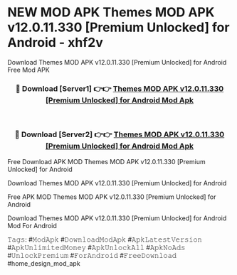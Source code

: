 # NEW MOD APK Themes MOD APK v12.0.11.330 [Premium Unlocked] for Android - xhf2v
Download Themes MOD APK v12.0.11.330 [Premium Unlocked] for Android Free Mod APK

<div align="center">
<h3>🔴 Download [Server1] 👉👉 <a href="https://apk-comot.site?title=Themes_MOD_APK_v12.0.11.330_[Premium_Unlocked]_for_Android">Themes MOD APK v12.0.11.330 [Premium Unlocked] for Android Mod Apk</a></h3><br>

<h3>🔴 Download [Server2] 👉👉 <a href="https://apk-comot.site?title=Themes_MOD_APK_v12.0.11.330_[Premium_Unlocked]_for_Android">Themes MOD APK v12.0.11.330 [Premium Unlocked] for Android Mod Apk</a></h3>
</div>


Free Download APK MOD Themes MOD APK v12.0.11.330 [Premium Unlocked] for Android

Download Themes MOD APK v12.0.11.330 [Premium Unlocked] for Android 

Free APK MOD Themes MOD APK v12.0.11.330 [Premium Unlocked] for Android 

Download Themes MOD APK v12.0.11.330 [Premium Unlocked] for Android Mod For Android

𝚃𝚊𝚐𝚜: #𝙼𝚘𝚍𝙰𝚙𝚔 #𝙳𝚘𝚠𝚗𝚕𝚘𝚊𝚍𝙼𝚘𝚍𝙰𝚙𝚔 #𝙰𝚙𝚔𝙻𝚊𝚝𝚎𝚜𝚝𝚅𝚎𝚛𝚜𝚒𝚘𝚗 #𝙰𝚙𝚔𝚄𝚗𝚕𝚒𝚖𝚒𝚝𝚎𝚍𝙼𝚘𝚗𝚎𝚢 #𝙰𝚙𝚔𝚄𝚗𝚕𝚘𝚌𝚔𝙰𝚕𝚕 #𝙰𝚙𝚔𝙽𝚘𝙰𝚍𝚜 #𝚄𝚗𝚕𝚘𝚌𝚔𝙿𝚛𝚎𝚖𝚒𝚞𝚖 #𝙵𝚘𝚛𝙰𝚗𝚍𝚛𝚘𝚒𝚍 #𝙵𝚛𝚎𝚎𝙳𝚘𝚠𝚗𝚕𝚘𝚊𝚍 #home_design_mod_apk